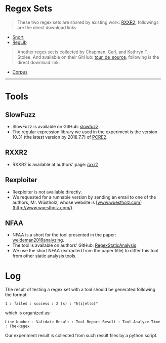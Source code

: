 # Regex Sets
> These two regex sets are shared by existing work: [RXXR2](http://www.cs.bham.ac.uk/~hxt/research/rxxr2/), followings are the direct download links.
- [Snort](http://www.cs.bham.ac.uk/~hxt/research/rxxr2/snort-input.txt)
- [RegLib](http://www.cs.bham.ac.uk/~hxt/research/rxxr2/regexlib-input.txt)

> Another regex set is collected by Chapman, Carl, and Kathryn T. Stolee. And available on their GitHub: [tour_de_source](https://github.com/softwarekitty/tour_de_source), following is the direct download link.
- [Corpus](https://github.com/softwarekitty/tour_de_source/blob/master/analysis/pattern_tracking/corpusPatterns.txt)

---

# Tools
## SlowFuzz
- SlowFuzz is available on GitHub: [slowfuzz](https://github.com/nettrino/slowfuzz)
- The regular expression library we used in the experiment is the version 10.31 (the latest version by 2018.7.7) of [PCRE2](ftp://ftp.csx.cam.ac.uk/pub/software/programming/pcre/).

## RXXR2
- RXXR2 is available at authors' page: [rxxr2](http://www.cs.bham.ac.uk/~hxt/research/rxxr2/)

## Rexploiter
- Rexploiter is not available directly.
- We requested for a runnable version by sending an email to one of the authors, Mr. Wüstholz, whose website is [www.wuestholz.com](http://www.wuestholz.com/).

## NFAA
- NFAA is a short for the tool presented in the paper: [weideman2016analyzing](https://rd.springer.com/chapter/10.1007/978-3-319-40946-7_27).
- The tool is available on authors' GitHub: [RegexStaticAnalysis](https://github.com/NicolaasWeideman/RegexStaticAnalysis)
- We use the short NFAA (extracted from the paper title) to differ this tool from other static analysis tools.

# Log
The result of testing a regex set with a tool should be generated following the format:
```
1 : failed : success : 2 (s) : "h(i|ello)"
```
which is organized as:
```
Line-Number : Validate-Result : Tool-Report-Result : Tool-Analyze-Time : The-Regex
```
Our experiment result is collected from such result files by a python script.
